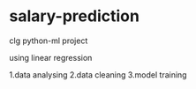# salary-prediction
clg python-ml project 

using linear regression 

1.data analysing 
2.data cleaning 
3.model training
